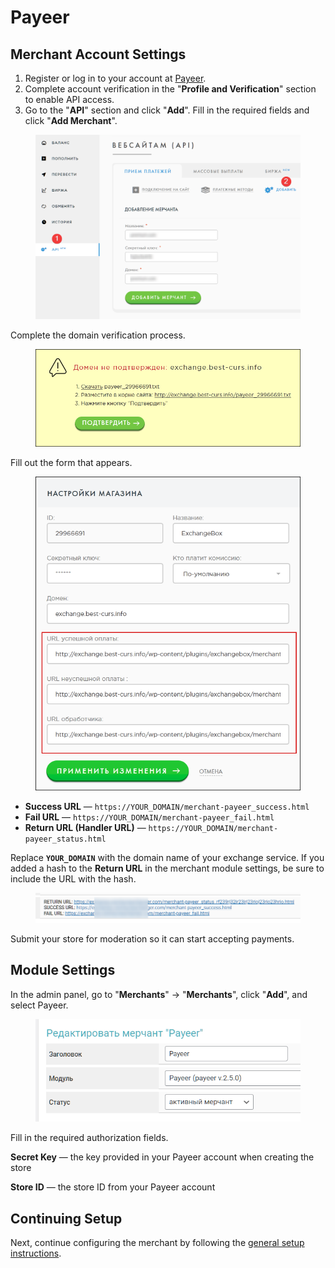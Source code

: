 # Payeer

## Merchant Account Settings

1. Register or log in to your account at [Payeer](https://payeer.com/).
2. Complete account verification in the "**Profile and Verification**" section to enable API access.
3. Go to the "**API**" section and click "**Add**". Fill in the required fields and click "**Add Merchant**".

<figure><img src="../../../.gitbook/assets/image (1535).png" alt=""><figcaption></figcaption></figure>

Complete the domain verification process.

<figure><img src="../../../.gitbook/assets/image (954).png" alt="" width="524"><figcaption></figcaption></figure>

Fill out the form that appears.

<figure><img src="../../../.gitbook/assets/image (843).png" alt="" width="459"><figcaption></figcaption></figure>

* **Success URL** — `https://YOUR_DOMAIN/merchant-payeer_success.html`
* **Fail URL** — `https://YOUR_DOMAIN/merchant-payeer_fail.html`
* **Return URL (Handler URL)** — `https://YOUR_DOMAIN/merchant-payeer_status.html`

Replace **`YOUR_DOMAIN`** with the domain name of your exchange service. If you added a hash to the **Return URL** in the merchant module settings, be sure to include the URL with the hash.

<figure><img src="../../../.gitbook/assets/image (1536).png" alt=""><figcaption></figcaption></figure>

Submit your store for moderation so it can start accepting payments.

## Module Settings

In the admin panel, go to "**Merchants**" -> "**Merchants**", click "**Add**", and select Payeer.

<figure><img src="../../../.gitbook/assets/image (1537).png" alt="" width="466"><figcaption></figcaption></figure>

Fill in the required authorization fields.

<figure src="../../../.gitbook/assets/image (1538).png" alt="" width="450"><figcaption></figcaption></figure>

**Secret Key** — the key provided in your Payeer account when creating the store

**Store ID** — the store ID from your Payeer account

## Continuing Setup

Next, continue configuring the merchant by following the [general setup instructions](https://premium.gitbook.io/rukovodstvo-polzovatelya/osnovnye-nastroiki/merchanty-i-avtovyplaty/merchanty/obshie-nastroiki-merchantov).
